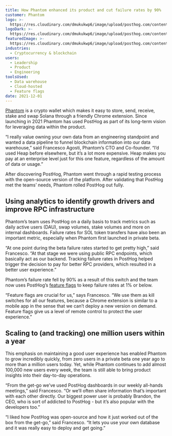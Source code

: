 ```yaml
---
title: How Phantom enhanced its product and cut failure rates by 90%
customer: Phantom
logo: >-
  https://res.cloudinary.com/dmukukwp6/image/upload/posthog.com/contents/images/customers/phantom/phantom_logo.svg
logoDark: >-
  https://res.cloudinary.com/dmukukwp6/image/upload/posthog.com/contents/images/customers/phantom/phantom_logo_dark.svg
featuredImage: >-
  https://res.cloudinary.com/dmukukwp6/image/upload/posthog.com/contents/images/customers/phantom/featured.png
industries:
  - Cryptocurrency & blockchain
users:
  - Leadership
  - Product
  - Engineering
toolsUsed:
  - Data warehouse
  - Cloud-hosted
  - Feature flags
date: 2021-12-01
---
```


[Phantom](https://phantom.app/) is a crypto wallet which makes it easy to store, send, receive, stake and swap Solana through a friendly Chrome extension. Since launching in 2021 Phantom has used PostHog as part of its long-term vision for leveraging data within the product. 

“I really value owning your own data from an engineering standpoint and wanted a data pipeline to funnel blockchain information into our data warehouse,” said Francesco Agosti, Phantom’s CTO and Co-founder. “I’d used Heap before elsewhere, but it’s a lot more expensive. Heap makes you pay at an enterprise level just for this one feature, regardless of the amount of data or usage.”

After discovering PostHog, Phantom went through a rapid testing process with the open-source version of the platform. After validating that PostHog met the teams’ needs, Phantom rolled PostHog out fully. 

<BorderWrapper>
<Quote
    imageSource="/images/customers/francesco.jpg"
    size="md"
    name="Francesco Agosti"
    title="CTO & Co-founder, Phantom"
    quote={`“I liked how PostHog was open-source and how it just worked out of the box from the get-go. It lets you use your own database and it was really easy to deploy and get going.”`}
/>
</BorderWrapper>

## Using analytics to identify growth drivers and improve RPC infrastructure

Phantom’s team uses PostHog on a daily basis to track metrics such as daily active users (DAU), swap volumes, stake volumes and more on internal dashboards. Failure rates for SOL token transfers have also been an important metric, especially when Phantom first launched in private beta. 

“At one point during the beta failure rates started to get pretty high,” said Francesco. “At that stage we were using public RPC endpoints, which basically act as our backend. Tracking failure rates in PostHog helped trigger the decision to pay for better RPC providers, which resulted in a better user experience.” 

Phantom’s failure rate fell by 90% as a result of this switch and the team now uses PostHog’s [feature flags](/product/feature-flags) to keep failure rates at 1% or below.

“Feature flags are crucial for us,” says Francesco. “We use them as kill switches for all our features, because a Chrome extension is similar to a mobile app in the sense that we can’t deploy a new version on demand. Feature flags give us a level of remote control to protect the user experience.”

<BorderWrapper>
<Quote
    imageSource="/images/customers/francesco.jpg"
    size="md"
    name="Francesco Agosti"
    title="CTO & Co-founder, Phantom"
    quote={`“Feature flags are really, really critical for us and you don’t see them as a feature in other analytics tools. They are very valuable though, because you can often use feature flag data to make other product decisions.”`}
/>
</BorderWrapper>

## Scaling to (and tracking) one million users within a year

This emphasis on maintaining a good user experience has enabled Phantom to grow incredibly quickly, from zero users in a private beta one year ago to more than a million users today. Yet, while Phantom continues to add almost 100,000 new users every week, the team is still able to bring product insights into their day-to-day operations.

“From the get-go we’ve used PostHog dashboards in our weekly all-hands meetings,” said Francesco. “Or we’ll often share information that’s important with each other directly. Our biggest power user is probably Brandon, the CEO, who is sort of addicted to PostHog - but it’s also popular with the developers too.”

“I liked how PostHog was open-source and how it just worked out of the box from the get-go,” said Francesco. “It lets you use your own database and it was really easy to deploy and get going.”
